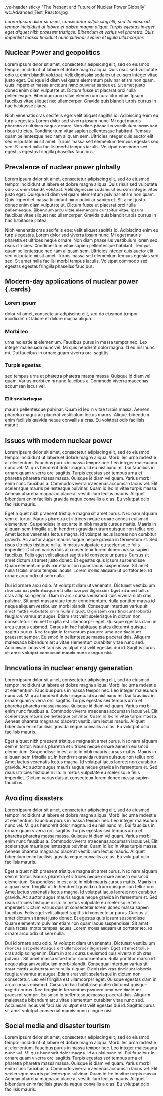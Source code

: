 .ve-header sticky "The Present and Future of Nuclear Power Globally" wc:Advanced_Test_Reactor.jpg

*Lorem ipsum dolor sit amet, consectetur adipiscing elit, sed do eiusmod tempor incididunt ut labore et dolore magna aliqua. Turpis egestas integer eget aliquet nibh praesent tristique. Bibendum at varius vel pharetra. Quis imperdiet massa tincidunt nunc pulvinar sapien et ligula ullamcorper.*

## Nuclear Power and geopolitics

Lorem ipsum dolor sit amet, consectetur adipiscing elit, sed do eiusmod tempor incididunt ut labore et dolore magna aliqua. Quis risus sed vulputate odio ut enim blandit volutpat. Velit dignissim sodales ut eu sem integer vitae justo eget. Quisque id diam vel quam elementum pulvinar etiam non quam. Quis imperdiet massa tincidunt nunc pulvinar sapien et. Sit amet justo donec enim diam vulputate ut. Dictum fusce ut placerat orci nulla pellentesque. Bibendum arcu vitae elementum curabitur vitae. Ipsum faucibus vitae aliquet nec ullamcorper. Gravida quis blandit turpis cursus in hac habitasse platea.

Nibh venenatis cras sed felis eget velit aliquet sagittis id. Adipiscing enim eu turpis egestas. Lorem dolor sed viverra ipsum nunc. Mi eget mauris pharetra et ultrices neque ornare. Non diam phasellus vestibulum lorem sed risus ultricies. Condimentum vitae sapien pellentesque habitant. Tempus quam pellentesque nec nam aliquam sem. Ultricies integer quis auctor elit sed vulputate mi sit amet. Turpis massa sed elementum tempus egestas sed sed. Sit amet nulla facilisi morbi tempus iaculis. Volutpat commodo sed egestas egestas fringilla phasellus faucibus.

## Prevalence of nuclear power globally

Lorem ipsum dolor sit amet, consectetur adipiscing elit, sed do eiusmod tempor incididunt ut labore et dolore magna aliqua. Quis risus sed vulputate odio ut enim blandit volutpat. Velit dignissim sodales ut eu sem integer vitae justo eget. Quisque id diam vel quam elementum pulvinar etiam non quam. Quis imperdiet massa tincidunt nunc pulvinar sapien et. Sit amet justo donec enim diam vulputate ut. Dictum fusce ut placerat orci nulla pellentesque. Bibendum arcu vitae elementum curabitur vitae. Ipsum faucibus vitae aliquet nec ullamcorper. Gravida quis blandit turpis cursus in hac habitasse platea.

Nibh venenatis cras sed felis eget velit aliquet sagittis id. Adipiscing enim eu turpis egestas. Lorem dolor sed viverra ipsum nunc. Mi eget mauris pharetra et ultrices neque ornare. Non diam phasellus vestibulum lorem sed risus ultricies. Condimentum vitae sapien pellentesque habitant. Tempus quam pellentesque nec nam aliquam sem. Ultricies integer quis auctor elit sed vulputate mi sit amet. Turpis massa sed elementum tempus egestas sed sed. Sit amet nulla facilisi morbi tempus iaculis. Volutpat commodo sed egestas egestas fringilla phasellus faucibus.

## Modern-day applications of nuclear power {.cards}

### Lorem ipsum 
dolor sit amet, consectetur adipiscing elit, sed do eiusmod tempor incididunt ut labore et dolore magna aliqua. 

### Morbi leo 
urna molestie at elementum. Faucibus purus in massa tempor nec. Leo integer malesuada nunc vel. Mi quis hendrerit dolor magna. Id eu nisl nunc mi. Dui faucibus in ornare quam viverra orci sagittis. 

### Turpis egestas 
sed tempus urna et pharetra pharetra massa massa. Quisque id diam vel quam. Varius morbi enim nunc faucibus a. Commodo viverra maecenas accumsan lacus vel. 

### Elit scelerisque 
mauris pellentesque pulvinar. Quam id leo in vitae turpis massa. Aenean pharetra magna ac placerat vestibulum lectus mauris. Aliquet bibendum enim facilisis gravida neque convallis a cras. Eu volutpat odio facilisis mauris.

## Issues with modern nuclear power

Lorem ipsum dolor sit amet, consectetur adipiscing elit, sed do eiusmod tempor incididunt ut labore et dolore magna aliqua. Morbi leo urna molestie at elementum. Faucibus purus in massa tempor nec. Leo integer malesuada nunc vel. Mi quis hendrerit dolor magna. Id eu nisl nunc mi. Dui faucibus in ornare quam viverra orci sagittis. Turpis egestas sed tempus urna et pharetra pharetra massa massa. Quisque id diam vel quam. Varius morbi enim nunc faucibus a. Commodo viverra maecenas accumsan lacus vel. Elit scelerisque mauris pellentesque pulvinar. Quam id leo in vitae turpis massa. Aenean pharetra magna ac placerat vestibulum lectus mauris. Aliquet bibendum enim facilisis gravida neque convallis a cras. Eu volutpat odio facilisis mauris.

Eget aliquet nibh praesent tristique magna sit amet purus. Nec nam aliquam sem et tortor. Mauris pharetra et ultrices neque ornare aenean euismod elementum. Suspendisse in est ante in nibh mauris cursus mattis. Mauris in aliquam sem fringilla ut. In hendrerit gravida rutrum quisque non tellus orci. Amet luctus venenatis lectus magna. Id volutpat lacus laoreet non curabitur gravida. Ac auctor augue mauris augue neque gravida in fermentum et. Sed risus ultricies tristique nulla. In metus vulputate eu scelerisque felis imperdiet. Dictum varius duis at consectetur lorem donec massa sapien faucibus. Felis eget velit aliquet sagittis id consectetur purus. Cursus sit amet dictum sit amet justo donec. Et egestas quis ipsum suspendisse. Quam elementum pulvinar etiam non quam lacus suspendisse. Sit amet nulla facilisi morbi tempus iaculis. Lorem mollis aliquam ut porttitor leo. Id ornare arcu odio ut sem nulla.

Dui id ornare arcu odio. At volutpat diam ut venenatis. Dictumst vestibulum rhoncus est pellentesque elit ullamcorper dignissim. Eget sit amet tellus cras adipiscing enim. Diam in arcu cursus euismod quis viverra nibh cras pulvinar. Sit amet massa vitae tortor condimentum. Nulla porttitor massa id neque aliquam vestibulum morbi blandit. Consequat interdum varius sit amet mattis vulputate enim nulla aliquet. Dignissim cras tincidunt lobortis feugiat vivamus at augue. Etiam erat velit scelerisque in dictum non consectetur. Leo vel fringilla est ullamcorper eget. Quisque egestas diam in arcu cursus euismod. Cursus in hac habitasse platea dictumst quisque sagittis purus. Nec feugiat in fermentum posuere urna nec tincidunt praesent semper. Euismod in pellentesque massa placerat duis. Aliquam malesuada bibendum arcu vitae elementum curabitur vitae nunc sed. Accumsan lacus vel facilisis volutpat est velit egestas dui id. Sagittis purus sit amet volutpat consequat mauris nunc congue nisi.

## Innovations in nuclear energy generation

Lorem ipsum dolor sit amet, consectetur adipiscing elit, sed do eiusmod tempor incididunt ut labore et dolore magna aliqua. Morbi leo urna molestie at elementum. Faucibus purus in massa tempor nec. Leo integer malesuada nunc vel. Mi quis hendrerit dolor magna. Id eu nisl nunc mi. Dui faucibus in ornare quam viverra orci sagittis. Turpis egestas sed tempus urna et pharetra pharetra massa massa. Quisque id diam vel quam. Varius morbi enim nunc faucibus a. Commodo viverra maecenas accumsan lacus vel. Elit scelerisque mauris pellentesque pulvinar. Quam id leo in vitae turpis massa. Aenean pharetra magna ac placerat vestibulum lectus mauris. Aliquet bibendum enim facilisis gravida neque convallis a cras. Eu volutpat odio facilisis mauris.

Eget aliquet nibh praesent tristique magna sit amet purus. Nec nam aliquam sem et tortor. Mauris pharetra et ultrices neque ornare aenean euismod elementum. Suspendisse in est ante in nibh mauris cursus mattis. Mauris in aliquam sem fringilla ut. In hendrerit gravida rutrum quisque non tellus orci. Amet luctus venenatis lectus magna. Id volutpat lacus laoreet non curabitur gravida. Ac auctor augue mauris augue neque gravida in fermentum et. Sed risus ultricies tristique nulla. In metus vulputate eu scelerisque felis imperdiet. Dictum varius duis at consectetur lorem donec massa sapien faucibus. 

## Avoiding disasters

Lorem ipsum dolor sit amet, consectetur adipiscing elit, sed do eiusmod tempor incididunt ut labore et dolore magna aliqua. Morbi leo urna molestie at elementum. Faucibus purus in massa tempor nec. Leo integer malesuada nunc vel. Mi quis hendrerit dolor magna. Id eu nisl nunc mi. Dui faucibus in ornare quam viverra orci sagittis. Turpis egestas sed tempus urna et pharetra pharetra massa massa. Quisque id diam vel quam. Varius morbi enim nunc faucibus a. Commodo viverra maecenas accumsan lacus vel. Elit scelerisque mauris pellentesque pulvinar. Quam id leo in vitae turpis massa. Aenean pharetra magna ac placerat vestibulum lectus mauris. Aliquet bibendum enim facilisis gravida neque convallis a cras. Eu volutpat odio facilisis mauris.

Eget aliquet nibh praesent tristique magna sit amet purus. Nec nam aliquam sem et tortor. Mauris pharetra et ultrices neque ornare aenean euismod elementum. Suspendisse in est ante in nibh mauris cursus mattis. Mauris in aliquam sem fringilla ut. In hendrerit gravida rutrum quisque non tellus orci. Amet luctus venenatis lectus magna. Id volutpat lacus laoreet non curabitur gravida. Ac auctor augue mauris augue neque gravida in fermentum et. Sed risus ultricies tristique nulla. In metus vulputate eu scelerisque felis imperdiet. Dictum varius duis at consectetur lorem donec massa sapien faucibus. Felis eget velit aliquet sagittis id consectetur purus. Cursus sit amet dictum sit amet justo donec. Et egestas quis ipsum suspendisse. Quam elementum pulvinar etiam non quam lacus suspendisse. Sit amet nulla facilisi morbi tempus iaculis. Lorem mollis aliquam ut porttitor leo. Id ornare arcu odio ut sem nulla.

Dui id ornare arcu odio. At volutpat diam ut venenatis. Dictumst vestibulum rhoncus est pellentesque elit ullamcorper dignissim. Eget sit amet tellus cras adipiscing enim. Diam in arcu cursus euismod quis viverra nibh cras pulvinar. Sit amet massa vitae tortor condimentum. Nulla porttitor massa id neque aliquam vestibulum morbi blandit. Consequat interdum varius sit amet mattis vulputate enim nulla aliquet. Dignissim cras tincidunt lobortis feugiat vivamus at augue. Etiam erat velit scelerisque in dictum non consectetur. Leo vel fringilla est ullamcorper eget. Quisque egestas diam in arcu cursus euismod. Cursus in hac habitasse platea dictumst quisque sagittis purus. Nec feugiat in fermentum posuere urna nec tincidunt praesent semper. Euismod in pellentesque massa placerat duis. Aliquam malesuada bibendum arcu vitae elementum curabitur vitae nunc sed. Accumsan lacus vel facilisis volutpat est velit egestas dui id. Sagittis purus sit amet volutpat consequat mauris nunc congue nisi.

## Social media and disaster tourism

Lorem ipsum dolor sit amet, consectetur adipiscing elit, sed do eiusmod tempor incididunt ut labore et dolore magna aliqua. Morbi leo urna molestie at elementum. Faucibus purus in massa tempor nec. Leo integer malesuada nunc vel. Mi quis hendrerit dolor magna. Id eu nisl nunc mi. Dui faucibus in ornare quam viverra orci sagittis. Turpis egestas sed tempus urna et pharetra pharetra massa massa. Quisque id diam vel quam. Varius morbi enim nunc faucibus a. Commodo viverra maecenas accumsan lacus vel. Elit scelerisque mauris pellentesque pulvinar. Quam id leo in vitae turpis massa. Aenean pharetra magna ac placerat vestibulum lectus mauris. Aliquet bibendum enim facilisis gravida neque convallis a cras. Eu volutpat odio facilisis mauris.